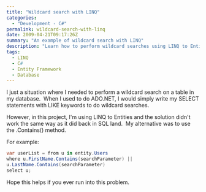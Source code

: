 ```yaml
---
title: "Wildcard search with LINQ"
categories:
  - "Development - C#"
permalink: wildcard-search-with-linq
date: 2009-04-21T09:17:26Z
summary: "An example of wildcard search with LINQ"
description: "Learn how to perform wildcard searches using LINQ to Entities with the Contains() method as an alternative to SQL LIKE operations."
tags:
  - LINQ
  - C#
  - Entity Framework
  - Database
---
```


I just a situation where I needed to perform a wildcard search on a table in my database.  When I used to do ADO.NET, I would simply write my SELECT statements with LIKE keywords to do wildcard searches.

However, in this project, I'm using LINQ to Entities and the solution didn't work the same way as it did back in SQL land.  My alternative was to use the .Contains() method.

For example:

```csharp
var userList = from u in entity.Users
where u.FirstName.Contains(searchParameter) ||
u.LastName.Contains(searchParameter)
select u;
```

Hope this helps if you ever run into this problem.
